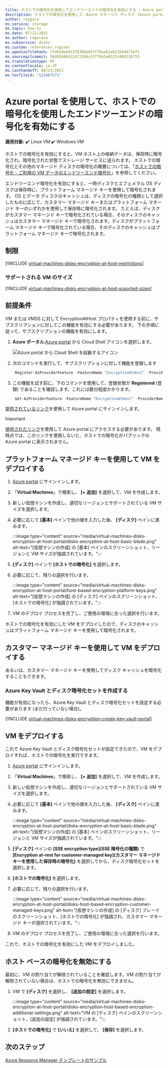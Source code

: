 ```yaml
---
title: ホストでの暗号化を使用してエンドツーエンドの暗号化を有効にする - Azure portal - マネージド ディスク
description: ホストでの暗号化を使用して、Azure マネージド ディスク (Azure portal) でエンドツーエンドの暗号化を有効にします。
author: roygara
ms.service: storage
ms.topic: how-to
ms.date: 07/22/2021
ms.author: rogarana
ms.subservice: disks
ms.custom: references_regions
ms.openlocfilehash: 1fd010e645370389a657f70aeb2e821b69477ef1
ms.sourcegitcommit: 58d82486531472268c5ff70b1e012fc008226753
ms.translationtype: HT
ms.contentlocale: ja-JP
ms.lasthandoff: 08/23/2021
ms.locfileid: "122687571"
---
```

# <a name="use-the-azure-portal-to-enable-end-to-end-encryption-using-encryption-at-host"></a>Azure portal を使用して、ホストでの暗号化を使用したエンドツーエンドの暗号化を有効にする

**適用対象:** :heavy_check_mark: Linux VM :heavy_check_mark: Windows VM

ホストでの暗号化を有効にすると、VM ホスト上の格納データは、保存時に暗号化され、暗号化された状態でストレージ サービスに送られます。 ホストでの暗号化とその他のマネージド ディスクの暗号化の概要については、「[ホストでの暗号化 - ご利用の VM データのエンドツーエンド暗号化](./disk-encryption.md#encryption-at-host---end-to-end-encryption-for-your-vm-data)」を参照してください。

エンドツーエンド暗号化を有効にすると、一時ディスクとエフェメラル OS ディスクは保存時に、プラットフォーム マネージド キーを使用して暗号化されます。 OS とデータ ディスクのキャッシュは、ディスクの暗号化の種類として選択したものに応じて、カスタマー マネージド キーまたはプラットフォーム マネージド キーのいずれかを使用して保存時に暗号化されます。 たとえば、ディスクがカスタマー マネージド キーで暗号化されている場合、そのディスクのキャッシュはカスタマー マネージド キーで暗号化されます。ディスクがプラットフォーム マネージド キーで暗号化されている場合、そのディスクのキャッシュはプラットフォーム マネージド キーで暗号化されます。

## <a name="restrictions"></a>制限

[!INCLUDE [virtual-machines-disks-encryption-at-host-restrictions](../../includes/virtual-machines-disks-encryption-at-host-restrictions.md)]


### <a name="supported-vm-sizes"></a>サポートされる VM のサイズ

[!INCLUDE [virtual-machines-disks-encryption-at-host-suported-sizes](../../includes/virtual-machines-disks-encryption-at-host-suported-sizes.md)]

## <a name="prerequisites"></a>前提条件

VM または VMSS に対して EncryptionAtHost プロパティを使用する前に、サブスクリプションに対してこの機能を有効にする必要があります。 下の手順に従って、サブスクリプションの機能を有効にします。

1. **Azure ポータル**:[Azure portal](https://portal.azure.com) から Cloud Shell アイコンを選択します。

    ![Azure portal から Cloud Shell を起動するアイコン](../Cloud-Shell/media/overview/portal-launch-icon.png)
    
1.  次のコマンドを実行して、サブスクリプションに対して機能を登録します

    ```powershell
     Register-AzProviderFeature -FeatureName "EncryptionAtHost" -ProviderNamespace "Microsoft.Compute" 
    ```

1.  この機能を試す前に、下のコマンドを使用して、登録状態が **Registered** (登録) であることを確認します。これには数分程度かかります。

    ```powershell
     Get-AzProviderFeature -FeatureName "EncryptionAtHost" -ProviderNamespace "Microsoft.Compute"  
    ```


[提供されているリンク](https://aka.ms/diskencryptionupdates)を使用して Azure portal にサインインします。

> [!IMPORTANT]
> [提供されたリンク](https://aka.ms/diskencryptionupdates)を使用して Azure portal にアクセスする必要があります。 現時点では、このリンクを使用しないと、ホストでの暗号化がパブリックの Azure portal に表示されません。

## <a name="deploy-a-vm-with-platform-managed-keys"></a>プラットフォーム マネージド キーを使用して VM をデプロイする

1. [Azure portal](https://aka.ms/diskencryptionupdates) にサインインします。
1. 「**Virtual Machines**」で検索し、 **[+ 追加]** を選択して、VM を作成します。
1. 新しい仮想マシンを作成し、適切なリージョンとサポートされている VM サイズを選択します。
1. 必要に応じて **[基本]** ペインで他の値を入力した後、 **[ディスク]** ペインに進みます。

    :::image type="content" source="media/virtual-machines-disks-encryption-at-host-portal/disks-encryption-at-host-basic-blade.png" alt-text="[仮想マシンの作成] の [基本] ペインのスクリーンショット、リージョンと VM サイズが強調されています。":::

1. **[ディスク]** ペインで **[ホストでの暗号化]** を選択します。
1. 必要に応じて、残りの選択を行います。

    :::image type="content" source="media/virtual-machines-disks-encryption-at-host-portal/host-based-encryption-platform-keys.png" alt-text="[仮想マシンの作成] の [ディスク] ペインのスクリーンショット、[ホストでの暗号化] が強調されています。":::

1. VM のデプロイ プロセスを完了し、ご使用の環境に合った選択を行います。

ホストでの暗号化を有効にした VM をデプロイしたので、ディスクのキャッシュはプラットフォーム マネージド キーを使用して暗号化されます。

## <a name="deploy-a-vm-with-customer-managed-keys"></a>カスタマー マネージド キーを使用して VM をデプロイする

あるいは、カスタマー マネージド キーを使用してディスク キャッシュを暗号化することもできます。

### <a name="create-an-azure-key-vault-and-disk-encryption-set"></a>Azure Key Vault とディスク暗号化セットを作成する

機能が有効になったら、Azure Key Vault とディスク暗号化セットを設定する必要があります (まだ行っていない場合)。

[!INCLUDE [virtual-machines-disks-encryption-create-key-vault-portal](../../includes/virtual-machines-disks-encryption-create-key-vault-portal.md)]

## <a name="deploy-a-vm"></a>VM をデプロイする

これで Azure Key Vault とディスク暗号化セットが設定できたので、VM をデプロイすれば、ホストでの暗号化を実行できます。

1. [Azure portal](https://aka.ms/diskencryptionupdates) にサインインします。
1. 「**Virtual Machines**」で検索し、 **[+ 追加]** を選択して、VM を作成します。
1. 新しい仮想マシンを作成し、適切なリージョンとサポートされている VM サイズを選択します。
1. 必要に応じて **[基本]** ペインで他の値を入力した後、 **[ディスク]** ペインに進みます。

    :::image type="content" source="media/virtual-machines-disks-encryption-at-host-portal/disks-encryption-at-host-basic-blade.png" alt-text="[仮想マシンの作成] の [基本] ペインのスクリーンショット、リージョンと VM サイズが強調されています。":::

1. **[ディスク]** ペインの **[SSE encryption type]\(SSE 暗号化の種類\)** で **[Encryption at-rest for customer-managed key]\(カスタマー マネージド キーを使用した保存時の暗号化\)** を選択してから、ディスク暗号化セットを選択します。
1. **[ホストでの暗号化]** を選択します。
1. 必要に応じて、残りの選択を行います。

    :::image type="content" source="media/virtual-machines-disks-encryption-at-host-portal/disks-host-based-encryption-customer-managed-keys.png" alt-text="[仮想マシンの作成] の [ディスク] ブレードのスクリーンショット、[ホストでの暗号化] が強調され、カスタマー マネージド キーが選択されています。":::

1. VM のデプロイ プロセスを完了し、ご使用の環境に合った選択を行います。

これで、ホストでの暗号化を有効にした VM をデプロイしました。

## <a name="disable-host-based-encryption"></a>ホスト ベースの暗号化を無効にする

最初に、VM の割り当てが解除されていることを確認します。VM の割り当てが解除されていない場合は、ホストでの暗号化を無効にできません。

1. VM で **[ディスク]** を選択し、 **[追加の設定]** を選択します。

    :::image type="content" source="media/virtual-machines-disks-encryption-at-host-portal/disks-encryption-host-based-encryption-additional-settings.png" alt-text="VM の [ディスク] ペインのスクリーンショット、[追加の設定] が強調されています。":::

1. **[ホストでの暗号化]** で **[いいえ]** を選択して、 **[保存]** を選択します。

## <a name="next-steps"></a>次のステップ

[Azure Resource Manager テンプレートのサンプル](https://github.com/Azure-Samples/managed-disks-powershell-getting-started/tree/master/EncryptionAtHost)
